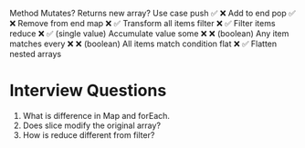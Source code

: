 
Method	    Mutates?	    Returns new array?	    Use case
push	       ✅	            ❌              Add to end
pop	           ✅	            ❌              Remove from end
map	           ❌	            ✅              Transform all items
filter	       ❌	            ✅              Filter items
reduce	       ❌	            ✅              (single value)	Accumulate value
some	       ❌	            ❌              (boolean)	Any item matches
every	       ❌	            ❌              (boolean)	All items match condition
flat	       ❌	            ✅              Flatten nested arrays


# Interview Questions

1. What is difference in Map and forEach.
2. Does slice modify the original array?
3. How is reduce different from filter?